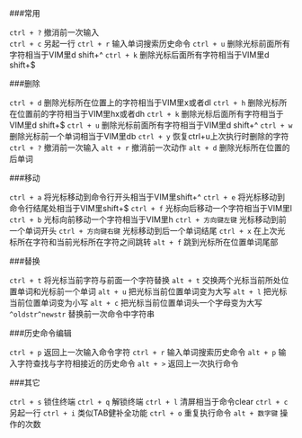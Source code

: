 ###常用

`ctrl + ?` 撤消前一次输入<br/>
`ctrl + c` 另起一行
`ctrl + r` 输入单词搜索历史命令
`ctrl + u` 删除光标前面所有字符相当于VIM里d shift+^
`ctrl + k` 删除光标后面所有字符相当于VIM里d shift+$

###删除

`ctrl + d` 删除光标所在位置上的字符相当于VIM里x或者dl
`ctrl + h` 删除光标所在位置前的字符相当于VIM里hx或者dh
`ctrl + k` 删除光标后面所有字符相当于VIM里d shift+$
`ctrl + u` 删除光标前面所有字符相当于VIM里d shift+^
`ctrl + w` 删除光标前一个单词相当于VIM里db
`ctrl + y` 恢复ctrl+u上次执行时删除的字符
`ctrl + ?` 撤消前一次输入
`alt + r` 撤消前一次动作
`alt + d` 删除光标所在位置的后单词

###移动

`ctrl + a` 将光标移动到命令行开头相当于VIM里shift+^
`ctrl + e` 将光标移动到命令行结尾处相当于VIM里shift+$
`ctrl + f` 光标向后移动一个字符相当于VIM里l
`ctrl + b` 光标向前移动一个字符相当于VIM里h
`ctrl + 方向键左键` 光标移动到前一个单词开头
`ctrl + 方向键右键` 光标移动到后一个单词结尾
`ctrl + x` 在上次光标所在字符和当前光标所在字符之间跳转
`alt + f` 跳到光标所在位置单词尾部

###替换

`ctrl + t` 将光标当前字符与前面一个字符替换
`alt + t` 交换两个光标当前所处位置单词和光标前一个单词
`alt + u` 把光标当前位置单词变为大写
`alt + l` 把光标当前位置单词变为小写
`alt + c` 把光标当前位置单词头一个字母变为大写
`^oldstr^newstr` 替换前一次命令中字符串

###历史命令编辑

`ctrl + p` 返回上一次输入命令字符
`ctrl + r` 输入单词搜索历史命令
`alt + p` 输入字符查找与字符相接近的历史命令
`alt + >` 返回上一次执行命令

###其它

`ctrl + s` 锁住终端
`ctrl + q` 解锁终端
`ctrl + l` 清屏相当于命令clear
`ctrl + c` 另起一行
`ctrl + i` 类似TAB健补全功能
`ctrl + o` 重复执行命令
`alt + 数字键` 操作的次数
